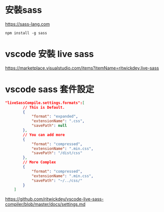 
# 安裝sass
https://sass-lang.com

`npm install -g sass`


# vscode 安裝 live sass
https://marketplace.visualstudio.com/items?itemName=ritwickdey.live-sass

# vscode sass 套件設定

```json
"liveSassCompile.settings.formats":[
        // This is Default.
        {
            "format": "expanded",
            "extensionName": ".css",
            "savePath": null
        },
        // You can add more
        {
            "format": "compressed",
            "extensionName": ".min.css",
            "savePath": "/dist/css"
        },
        // More Complex
        {
            "format": "compressed",
            "extensionName": ".min.css",
            "savePath": "~/../css/"
        }
    ]
```

https://github.com/ritwickdey/vscode-live-sass-compiler/blob/master/docs/settings.md